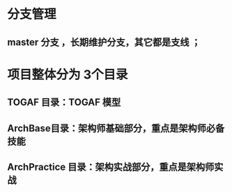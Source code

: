 # 分支管理
## master 分支 ，长期维护分支，其它都是支线 ；

# 项目整体分为 3个目录
## TOGAF 目录：TOGAF 模型
## ArchBase目录：架构师基础部分，重点是架构师必备技能
## ArchPractice 目录：架构实战部分，重点是架构师实战


